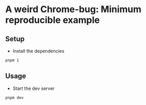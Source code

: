 # A weird Chrome-bug: Minimum reproducible example

## Setup

- Install the dependencies

```bash
pnpm i
```

## Usage

- Start the dev server

```bash
pnpm dev
```
